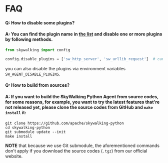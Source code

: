 # FAQ

#### Q: How to disable some plugins?

#### A: You can find the plugin name in [the list](../README.md#supported-libraries) and disable one or more plugins by following methods.

```python
from skywalking import config

config.disable_plugins = ['sw_http_server', 'sw_urllib_request']  # can be also CSV format, i.e. 'sw_http_server,sw_urllib_request'
```

you can also disable the plugins via environment variables `SW_AGENT_DISABLE_PLUGINS`.

#### Q: How to build from sources?

#### A: If you want to build the SkyWalking Python Agent from source codes, for some reasons, for example, you want to try the latest features that're not released yet, please clone the source codes from GitHub and `make install` it:

```shell
git clone https://github.com/apache/skywalking-python
cd skywalking-python
git submodule update --init
make install
``` 

**NOTE** that because we use Git submodule, the aforementioned commands don't apply if you download the source codes (`.tgz`) from our official website.

